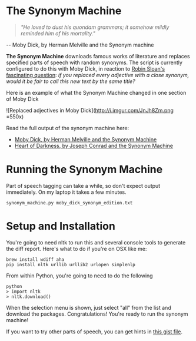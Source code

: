 The Synonym Machine
===================

> *"He loved to dust his quondam grammars; it somehow mildly reminded him of his mortality."*

-- Moby Dick, by Herman Melville and the Synonym machine

**The Synonym Machine** downloads famous works of literature and replaces specified parts of speech with random synonyms. The script is currently configured to do this with Moby Dick, in reaction to [Robin Sloan's fascinating question](https://medium.com/message/14d61617f1d5): *if you replaced every adjective with a close synonym, would it be fair to call this new text by the same title?*

Here is an example of what the Synonym Machine changed in one section of Moby Dick

 ![Replaced adjectives in Moby Dick](http://i.imgur.com/JnJh8Zm.png =550x)

Read the full output of the synonym machine here:

* [Moby Dick, by Herman Melville and the Synonym Machine](http://natematias.com/medialab/synonym-machine/moby_dick_synonyms.txt)
* [Heart of Darkness, by Joseph Conrad and the Synonym Machine](http://natematias.com/medialab/synonym-machine/heart_of_darkness_synonym.txt)


# Running the Synonym Machine
Part of speech tagging can take a while, so don't expect output immediately. On my laptop it takes a few minutes.

    synonym_machine.py moby_dick_synonym_edition.txt

# Setup and Installation

You're going to need nltk to run this and several console tools to generate the diff report. Here's what to do if you're on OSX like me:

    brew install wdiff aha
    pip install nltk urllib urllib2 urlopen simplenlp

From within Python, you're going to need to do the following

    python
    > import nltk
    > nltk.download()

When the selection menu is shown, just select "all" from the list and download the packages. Congratulations! You're ready to run the synonym machine! 

If you want to try other parts of speech, you can get hints in [this gist file](gist.github.com/natematias/75aab9f81086d8ccc82a).
